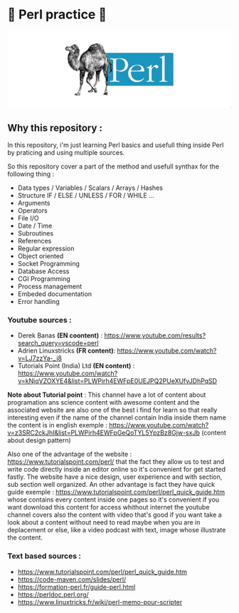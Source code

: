 # 🚀 Perl practice 🚀

![Alt text](./logo.jpg "logo perl")
## __Why this repository :__
In this repository, i'm just learning Perl basics and usefull thing inside Perl by praticing and using multiple sources. 

So this repository cover a part of the method and usefull synthax for the following thing :
* Data types / Variables / Scalars / Arrays / Hashes 
* Structure IF / ELSE / UNLESS / FOR / WHILE ...
* Arguments
* Operators
* File I/O
* Date / Time
* Subroutines
* References
* Regular expression
* Object oriented
* Socket Programming
* Database Access
* CGI Programming
* Process management
* Embeded documentation
* Error handling

### __Youtube sources :__
* Derek Banas __(EN coontent)__ : https://www.youtube.com/results?search_query=vscode+perl
* Adrien Linuxstricks __(FR content)__: https://www.youtube.com/watch?v=LJ7zzYa-_j8
* Tutorials Point (India) Ltd __(EN content)__ : https://www.youtube.com/watch?v=kNjqVZOXYE4&list=PLWPirh4EWFpE0UEJPQ2PUeXUfvJDhPqSD 

__Note about Tutorial point__ : This channel have a lot of content about programation ans science content with awesome content and the associated website are also one of the best i find for learn so that really interesting even if the name of the channel contain India inside them name the content is in english exemple : https://www.youtube.com/watch?v=z3SRC2ckJhI&list=PLWPirh4EWFpGeQoTYL5YpzBz8Gjw-sxJb (content about design pattern)

Also one of the advantage of the website : https://www.tutorialspoint.com/perl/ that the fact they allow us to test and write code directly inside an editor online so it's convenient for get started fastly. The website have a nice design, user experience and with section, sub section well organized. An other advantage is fact they have quick guide exemple : https://www.tutorialspoint.com/perl/perl_quick_guide.htm whose contains every content inside one pages so it's convenient if you want download this content for access whithout internet the youtube channel covers also the content with video that's good if you want take a look about a content without need to read maybe when you are in deplacement or else, like a video podcast with text, image whose illustrate the content. 

### __Text based sources :__
* https://www.tutorialspoint.com/perl/perl_quick_guide.htm
* https://code-maven.com/slides/perl/
* https://formation-perl.fr/guide-perl.html
* https://perldoc.perl.org/
* https://www.linuxtricks.fr/wiki/perl-memo-pour-scripter
